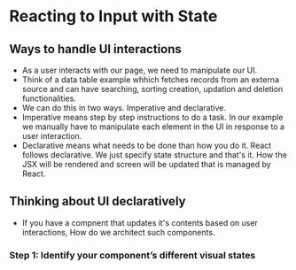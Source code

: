 # Reacting to Input with State


## Ways to handle UI interactions

- As a user interacts with our page, we need to manipulate our UI.
- Think of a data table example whhich fetches records from an externa source and can have searching, sorting creation, updation and deletion functionalities.
- We can do this in two ways. Imperative and declarative.
- Imperative means step by step instructions to do a task. In our example we manually have to manipulate each element in the UI in response to a user interaction.
- Declarative means what needs to be done than how you do it. React follows declarative. We just specify state structure and that's it. How the JSX will be rendered and screen will be updated that is managed by React.


## Thinking about UI declaratively 

- If you have a compnent that updates it's contents based on user interactions, How do we architect such components.

### Step 1: Identify your component’s different visual states 

